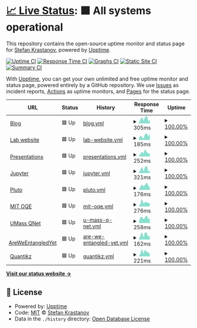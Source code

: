 # [📈 Live Status](https://Krastanov.github.io/labservicesuptime): <!--live status--> **🟩 All systems operational**

This repository contains the open-source uptime monitor and status page for [Stefan Krastanov](http://blog.krastanov.org/), powered by [Upptime](https://github.com/upptime/upptime).

[![Uptime CI](https://github.com/Krastanov/labservicesuptime/workflows/Uptime%20CI/badge.svg)](https://github.com/Krastanov/labservicesuptime/actions?query=workflow%3A%22Uptime+CI%22)
[![Response Time CI](https://github.com/Krastanov/labservicesuptime/workflows/Response%20Time%20CI/badge.svg)](https://github.com/Krastanov/labservicesuptime/actions?query=workflow%3A%22Response+Time+CI%22)
[![Graphs CI](https://github.com/Krastanov/labservicesuptime/workflows/Graphs%20CI/badge.svg)](https://github.com/Krastanov/labservicesuptime/actions?query=workflow%3A%22Graphs+CI%22)
[![Static Site CI](https://github.com/Krastanov/labservicesuptime/workflows/Static%20Site%20CI/badge.svg)](https://github.com/Krastanov/labservicesuptime/actions?query=workflow%3A%22Static+Site+CI%22)
[![Summary CI](https://github.com/Krastanov/labservicesuptime/workflows/Summary%20CI/badge.svg)](https://github.com/Krastanov/labservicesuptime/actions?query=workflow%3A%22Summary+CI%22)

With [Upptime](https://upptime.js.org), you can get your own unlimited and free uptime monitor and status page, powered entirely by a GitHub repository. We use [Issues](https://github.com/Krastanov/labservicesuptime/issues) as incident reports, [Actions](https://github.com/Krastanov/labservicesuptime/actions) as uptime monitors, and [Pages](https://Krastanov.github.io/labservicesuptime) for the status page.

<!--start: status pages-->
<!-- This summary is generated by Upptime (https://github.com/upptime/upptime) -->
<!-- Do not edit this manually, your changes will be overwritten -->
<!-- prettier-ignore -->
| URL | Status | History | Response Time | Uptime |
| --- | ------ | ------- | ------------- | ------ |
| <img alt="" src="https://icons.duckduckgo.com/ip3/blog.krastanov.org.ico" height="13"> [Blog](https://blog.krastanov.org) | 🟩 Up | [blog.yml](https://github.com/Krastanov/labservicesuptime/commits/HEAD/history/blog.yml) | <details><summary><img alt="Response time graph" src="./graphs/blog/response-time-week.png" height="20"> 305ms</summary><br><a href="https://Krastanov.github.io/labservicesuptime/history/blog"><img alt="Response time 377" src="https://img.shields.io/endpoint?url=https%3A%2F%2Fraw.githubusercontent.com%2FKrastanov%2Flabservicesuptime%2FHEAD%2Fapi%2Fblog%2Fresponse-time.json"></a><br><a href="https://Krastanov.github.io/labservicesuptime/history/blog"><img alt="24-hour response time 372" src="https://img.shields.io/endpoint?url=https%3A%2F%2Fraw.githubusercontent.com%2FKrastanov%2Flabservicesuptime%2FHEAD%2Fapi%2Fblog%2Fresponse-time-day.json"></a><br><a href="https://Krastanov.github.io/labservicesuptime/history/blog"><img alt="7-day response time 305" src="https://img.shields.io/endpoint?url=https%3A%2F%2Fraw.githubusercontent.com%2FKrastanov%2Flabservicesuptime%2FHEAD%2Fapi%2Fblog%2Fresponse-time-week.json"></a><br><a href="https://Krastanov.github.io/labservicesuptime/history/blog"><img alt="30-day response time 336" src="https://img.shields.io/endpoint?url=https%3A%2F%2Fraw.githubusercontent.com%2FKrastanov%2Flabservicesuptime%2FHEAD%2Fapi%2Fblog%2Fresponse-time-month.json"></a><br><a href="https://Krastanov.github.io/labservicesuptime/history/blog"><img alt="1-year response time 377" src="https://img.shields.io/endpoint?url=https%3A%2F%2Fraw.githubusercontent.com%2FKrastanov%2Flabservicesuptime%2FHEAD%2Fapi%2Fblog%2Fresponse-time-year.json"></a></details> | <details><summary><a href="https://Krastanov.github.io/labservicesuptime/history/blog">100.00%</a></summary><a href="https://Krastanov.github.io/labservicesuptime/history/blog"><img alt="All-time uptime 99.32%" src="https://img.shields.io/endpoint?url=https%3A%2F%2Fraw.githubusercontent.com%2FKrastanov%2Flabservicesuptime%2FHEAD%2Fapi%2Fblog%2Fuptime.json"></a><br><a href="https://Krastanov.github.io/labservicesuptime/history/blog"><img alt="24-hour uptime 100.00%" src="https://img.shields.io/endpoint?url=https%3A%2F%2Fraw.githubusercontent.com%2FKrastanov%2Flabservicesuptime%2FHEAD%2Fapi%2Fblog%2Fuptime-day.json"></a><br><a href="https://Krastanov.github.io/labservicesuptime/history/blog"><img alt="7-day uptime 100.00%" src="https://img.shields.io/endpoint?url=https%3A%2F%2Fraw.githubusercontent.com%2FKrastanov%2Flabservicesuptime%2FHEAD%2Fapi%2Fblog%2Fuptime-week.json"></a><br><a href="https://Krastanov.github.io/labservicesuptime/history/blog"><img alt="30-day uptime 100.00%" src="https://img.shields.io/endpoint?url=https%3A%2F%2Fraw.githubusercontent.com%2FKrastanov%2Flabservicesuptime%2FHEAD%2Fapi%2Fblog%2Fuptime-month.json"></a><br><a href="https://Krastanov.github.io/labservicesuptime/history/blog"><img alt="1-year uptime 99.32%" src="https://img.shields.io/endpoint?url=https%3A%2F%2Fraw.githubusercontent.com%2FKrastanov%2Flabservicesuptime%2FHEAD%2Fapi%2Fblog%2Fuptime-year.json"></a></details>
| <img alt="" src="https://icons.duckduckgo.com/ip3/lab.krastanov.org.ico" height="13"> [Lab website](https://lab.krastanov.org) | 🟩 Up | [lab-website.yml](https://github.com/Krastanov/labservicesuptime/commits/HEAD/history/lab-website.yml) | <details><summary><img alt="Response time graph" src="./graphs/lab-website/response-time-week.png" height="20"> 185ms</summary><br><a href="https://Krastanov.github.io/labservicesuptime/history/lab-website"><img alt="Response time 197" src="https://img.shields.io/endpoint?url=https%3A%2F%2Fraw.githubusercontent.com%2FKrastanov%2Flabservicesuptime%2FHEAD%2Fapi%2Flab-website%2Fresponse-time.json"></a><br><a href="https://Krastanov.github.io/labservicesuptime/history/lab-website"><img alt="24-hour response time 214" src="https://img.shields.io/endpoint?url=https%3A%2F%2Fraw.githubusercontent.com%2FKrastanov%2Flabservicesuptime%2FHEAD%2Fapi%2Flab-website%2Fresponse-time-day.json"></a><br><a href="https://Krastanov.github.io/labservicesuptime/history/lab-website"><img alt="7-day response time 185" src="https://img.shields.io/endpoint?url=https%3A%2F%2Fraw.githubusercontent.com%2FKrastanov%2Flabservicesuptime%2FHEAD%2Fapi%2Flab-website%2Fresponse-time-week.json"></a><br><a href="https://Krastanov.github.io/labservicesuptime/history/lab-website"><img alt="30-day response time 163" src="https://img.shields.io/endpoint?url=https%3A%2F%2Fraw.githubusercontent.com%2FKrastanov%2Flabservicesuptime%2FHEAD%2Fapi%2Flab-website%2Fresponse-time-month.json"></a><br><a href="https://Krastanov.github.io/labservicesuptime/history/lab-website"><img alt="1-year response time 197" src="https://img.shields.io/endpoint?url=https%3A%2F%2Fraw.githubusercontent.com%2FKrastanov%2Flabservicesuptime%2FHEAD%2Fapi%2Flab-website%2Fresponse-time-year.json"></a></details> | <details><summary><a href="https://Krastanov.github.io/labservicesuptime/history/lab-website">100.00%</a></summary><a href="https://Krastanov.github.io/labservicesuptime/history/lab-website"><img alt="All-time uptime 100.00%" src="https://img.shields.io/endpoint?url=https%3A%2F%2Fraw.githubusercontent.com%2FKrastanov%2Flabservicesuptime%2FHEAD%2Fapi%2Flab-website%2Fuptime.json"></a><br><a href="https://Krastanov.github.io/labservicesuptime/history/lab-website"><img alt="24-hour uptime 100.00%" src="https://img.shields.io/endpoint?url=https%3A%2F%2Fraw.githubusercontent.com%2FKrastanov%2Flabservicesuptime%2FHEAD%2Fapi%2Flab-website%2Fuptime-day.json"></a><br><a href="https://Krastanov.github.io/labservicesuptime/history/lab-website"><img alt="7-day uptime 100.00%" src="https://img.shields.io/endpoint?url=https%3A%2F%2Fraw.githubusercontent.com%2FKrastanov%2Flabservicesuptime%2FHEAD%2Fapi%2Flab-website%2Fuptime-week.json"></a><br><a href="https://Krastanov.github.io/labservicesuptime/history/lab-website"><img alt="30-day uptime 100.00%" src="https://img.shields.io/endpoint?url=https%3A%2F%2Fraw.githubusercontent.com%2FKrastanov%2Flabservicesuptime%2FHEAD%2Fapi%2Flab-website%2Fuptime-month.json"></a><br><a href="https://Krastanov.github.io/labservicesuptime/history/lab-website"><img alt="1-year uptime 100.00%" src="https://img.shields.io/endpoint?url=https%3A%2F%2Fraw.githubusercontent.com%2FKrastanov%2Flabservicesuptime%2FHEAD%2Fapi%2Flab-website%2Fuptime-year.json"></a></details>
| <img alt="" src="https://icons.duckduckgo.com/ip3/presentations.krastanov.org.ico" height="13"> [Presentations](https://presentations.krastanov.org) | 🟩 Up | [presentations.yml](https://github.com/Krastanov/labservicesuptime/commits/HEAD/history/presentations.yml) | <details><summary><img alt="Response time graph" src="./graphs/presentations/response-time-week.png" height="20"> 252ms</summary><br><a href="https://Krastanov.github.io/labservicesuptime/history/presentations"><img alt="Response time 311" src="https://img.shields.io/endpoint?url=https%3A%2F%2Fraw.githubusercontent.com%2FKrastanov%2Flabservicesuptime%2FHEAD%2Fapi%2Fpresentations%2Fresponse-time.json"></a><br><a href="https://Krastanov.github.io/labservicesuptime/history/presentations"><img alt="24-hour response time 364" src="https://img.shields.io/endpoint?url=https%3A%2F%2Fraw.githubusercontent.com%2FKrastanov%2Flabservicesuptime%2FHEAD%2Fapi%2Fpresentations%2Fresponse-time-day.json"></a><br><a href="https://Krastanov.github.io/labservicesuptime/history/presentations"><img alt="7-day response time 252" src="https://img.shields.io/endpoint?url=https%3A%2F%2Fraw.githubusercontent.com%2FKrastanov%2Flabservicesuptime%2FHEAD%2Fapi%2Fpresentations%2Fresponse-time-week.json"></a><br><a href="https://Krastanov.github.io/labservicesuptime/history/presentations"><img alt="30-day response time 266" src="https://img.shields.io/endpoint?url=https%3A%2F%2Fraw.githubusercontent.com%2FKrastanov%2Flabservicesuptime%2FHEAD%2Fapi%2Fpresentations%2Fresponse-time-month.json"></a><br><a href="https://Krastanov.github.io/labservicesuptime/history/presentations"><img alt="1-year response time 311" src="https://img.shields.io/endpoint?url=https%3A%2F%2Fraw.githubusercontent.com%2FKrastanov%2Flabservicesuptime%2FHEAD%2Fapi%2Fpresentations%2Fresponse-time-year.json"></a></details> | <details><summary><a href="https://Krastanov.github.io/labservicesuptime/history/presentations">100.00%</a></summary><a href="https://Krastanov.github.io/labservicesuptime/history/presentations"><img alt="All-time uptime 95.81%" src="https://img.shields.io/endpoint?url=https%3A%2F%2Fraw.githubusercontent.com%2FKrastanov%2Flabservicesuptime%2FHEAD%2Fapi%2Fpresentations%2Fuptime.json"></a><br><a href="https://Krastanov.github.io/labservicesuptime/history/presentations"><img alt="24-hour uptime 100.00%" src="https://img.shields.io/endpoint?url=https%3A%2F%2Fraw.githubusercontent.com%2FKrastanov%2Flabservicesuptime%2FHEAD%2Fapi%2Fpresentations%2Fuptime-day.json"></a><br><a href="https://Krastanov.github.io/labservicesuptime/history/presentations"><img alt="7-day uptime 100.00%" src="https://img.shields.io/endpoint?url=https%3A%2F%2Fraw.githubusercontent.com%2FKrastanov%2Flabservicesuptime%2FHEAD%2Fapi%2Fpresentations%2Fuptime-week.json"></a><br><a href="https://Krastanov.github.io/labservicesuptime/history/presentations"><img alt="30-day uptime 100.00%" src="https://img.shields.io/endpoint?url=https%3A%2F%2Fraw.githubusercontent.com%2FKrastanov%2Flabservicesuptime%2FHEAD%2Fapi%2Fpresentations%2Fuptime-month.json"></a><br><a href="https://Krastanov.github.io/labservicesuptime/history/presentations"><img alt="1-year uptime 95.81%" src="https://img.shields.io/endpoint?url=https%3A%2F%2Fraw.githubusercontent.com%2FKrastanov%2Flabservicesuptime%2FHEAD%2Fapi%2Fpresentations%2Fuptime-year.json"></a></details>
| <img alt="" src="https://icons.duckduckgo.com/ip3/jupyter.krastanov.org.ico" height="13"> [Jupyter](https://jupyter.krastanov.org) | 🟩 Up | [jupyter.yml](https://github.com/Krastanov/labservicesuptime/commits/HEAD/history/jupyter.yml) | <details><summary><img alt="Response time graph" src="./graphs/jupyter/response-time-week.png" height="20"> 321ms</summary><br><a href="https://Krastanov.github.io/labservicesuptime/history/jupyter"><img alt="Response time 372" src="https://img.shields.io/endpoint?url=https%3A%2F%2Fraw.githubusercontent.com%2FKrastanov%2Flabservicesuptime%2FHEAD%2Fapi%2Fjupyter%2Fresponse-time.json"></a><br><a href="https://Krastanov.github.io/labservicesuptime/history/jupyter"><img alt="24-hour response time 267" src="https://img.shields.io/endpoint?url=https%3A%2F%2Fraw.githubusercontent.com%2FKrastanov%2Flabservicesuptime%2FHEAD%2Fapi%2Fjupyter%2Fresponse-time-day.json"></a><br><a href="https://Krastanov.github.io/labservicesuptime/history/jupyter"><img alt="7-day response time 321" src="https://img.shields.io/endpoint?url=https%3A%2F%2Fraw.githubusercontent.com%2FKrastanov%2Flabservicesuptime%2FHEAD%2Fapi%2Fjupyter%2Fresponse-time-week.json"></a><br><a href="https://Krastanov.github.io/labservicesuptime/history/jupyter"><img alt="30-day response time 320" src="https://img.shields.io/endpoint?url=https%3A%2F%2Fraw.githubusercontent.com%2FKrastanov%2Flabservicesuptime%2FHEAD%2Fapi%2Fjupyter%2Fresponse-time-month.json"></a><br><a href="https://Krastanov.github.io/labservicesuptime/history/jupyter"><img alt="1-year response time 372" src="https://img.shields.io/endpoint?url=https%3A%2F%2Fraw.githubusercontent.com%2FKrastanov%2Flabservicesuptime%2FHEAD%2Fapi%2Fjupyter%2Fresponse-time-year.json"></a></details> | <details><summary><a href="https://Krastanov.github.io/labservicesuptime/history/jupyter">100.00%</a></summary><a href="https://Krastanov.github.io/labservicesuptime/history/jupyter"><img alt="All-time uptime 95.82%" src="https://img.shields.io/endpoint?url=https%3A%2F%2Fraw.githubusercontent.com%2FKrastanov%2Flabservicesuptime%2FHEAD%2Fapi%2Fjupyter%2Fuptime.json"></a><br><a href="https://Krastanov.github.io/labservicesuptime/history/jupyter"><img alt="24-hour uptime 100.00%" src="https://img.shields.io/endpoint?url=https%3A%2F%2Fraw.githubusercontent.com%2FKrastanov%2Flabservicesuptime%2FHEAD%2Fapi%2Fjupyter%2Fuptime-day.json"></a><br><a href="https://Krastanov.github.io/labservicesuptime/history/jupyter"><img alt="7-day uptime 100.00%" src="https://img.shields.io/endpoint?url=https%3A%2F%2Fraw.githubusercontent.com%2FKrastanov%2Flabservicesuptime%2FHEAD%2Fapi%2Fjupyter%2Fuptime-week.json"></a><br><a href="https://Krastanov.github.io/labservicesuptime/history/jupyter"><img alt="30-day uptime 100.00%" src="https://img.shields.io/endpoint?url=https%3A%2F%2Fraw.githubusercontent.com%2FKrastanov%2Flabservicesuptime%2FHEAD%2Fapi%2Fjupyter%2Fuptime-month.json"></a><br><a href="https://Krastanov.github.io/labservicesuptime/history/jupyter"><img alt="1-year uptime 95.82%" src="https://img.shields.io/endpoint?url=https%3A%2F%2Fraw.githubusercontent.com%2FKrastanov%2Flabservicesuptime%2FHEAD%2Fapi%2Fjupyter%2Fuptime-year.json"></a></details>
| <img alt="" src="https://icons.duckduckgo.com/ip3/pluto.krastanov.org.ico" height="13"> [Pluto](https://pluto.krastanov.org) | 🟩 Up | [pluto.yml](https://github.com/Krastanov/labservicesuptime/commits/HEAD/history/pluto.yml) | <details><summary><img alt="Response time graph" src="./graphs/pluto/response-time-week.png" height="20"> 176ms</summary><br><a href="https://Krastanov.github.io/labservicesuptime/history/pluto"><img alt="Response time 235" src="https://img.shields.io/endpoint?url=https%3A%2F%2Fraw.githubusercontent.com%2FKrastanov%2Flabservicesuptime%2FHEAD%2Fapi%2Fpluto%2Fresponse-time.json"></a><br><a href="https://Krastanov.github.io/labservicesuptime/history/pluto"><img alt="24-hour response time 153" src="https://img.shields.io/endpoint?url=https%3A%2F%2Fraw.githubusercontent.com%2FKrastanov%2Flabservicesuptime%2FHEAD%2Fapi%2Fpluto%2Fresponse-time-day.json"></a><br><a href="https://Krastanov.github.io/labservicesuptime/history/pluto"><img alt="7-day response time 176" src="https://img.shields.io/endpoint?url=https%3A%2F%2Fraw.githubusercontent.com%2FKrastanov%2Flabservicesuptime%2FHEAD%2Fapi%2Fpluto%2Fresponse-time-week.json"></a><br><a href="https://Krastanov.github.io/labservicesuptime/history/pluto"><img alt="30-day response time 200" src="https://img.shields.io/endpoint?url=https%3A%2F%2Fraw.githubusercontent.com%2FKrastanov%2Flabservicesuptime%2FHEAD%2Fapi%2Fpluto%2Fresponse-time-month.json"></a><br><a href="https://Krastanov.github.io/labservicesuptime/history/pluto"><img alt="1-year response time 235" src="https://img.shields.io/endpoint?url=https%3A%2F%2Fraw.githubusercontent.com%2FKrastanov%2Flabservicesuptime%2FHEAD%2Fapi%2Fpluto%2Fresponse-time-year.json"></a></details> | <details><summary><a href="https://Krastanov.github.io/labservicesuptime/history/pluto">100.00%</a></summary><a href="https://Krastanov.github.io/labservicesuptime/history/pluto"><img alt="All-time uptime 95.82%" src="https://img.shields.io/endpoint?url=https%3A%2F%2Fraw.githubusercontent.com%2FKrastanov%2Flabservicesuptime%2FHEAD%2Fapi%2Fpluto%2Fuptime.json"></a><br><a href="https://Krastanov.github.io/labservicesuptime/history/pluto"><img alt="24-hour uptime 100.00%" src="https://img.shields.io/endpoint?url=https%3A%2F%2Fraw.githubusercontent.com%2FKrastanov%2Flabservicesuptime%2FHEAD%2Fapi%2Fpluto%2Fuptime-day.json"></a><br><a href="https://Krastanov.github.io/labservicesuptime/history/pluto"><img alt="7-day uptime 100.00%" src="https://img.shields.io/endpoint?url=https%3A%2F%2Fraw.githubusercontent.com%2FKrastanov%2Flabservicesuptime%2FHEAD%2Fapi%2Fpluto%2Fuptime-week.json"></a><br><a href="https://Krastanov.github.io/labservicesuptime/history/pluto"><img alt="30-day uptime 100.00%" src="https://img.shields.io/endpoint?url=https%3A%2F%2Fraw.githubusercontent.com%2FKrastanov%2Flabservicesuptime%2FHEAD%2Fapi%2Fpluto%2Fuptime-month.json"></a><br><a href="https://Krastanov.github.io/labservicesuptime/history/pluto"><img alt="1-year uptime 95.82%" src="https://img.shields.io/endpoint?url=https%3A%2F%2Fraw.githubusercontent.com%2FKrastanov%2Flabservicesuptime%2FHEAD%2Fapi%2Fpluto%2Fuptime-year.json"></a></details>
| <img alt="" src="https://icons.duckduckgo.com/ip3/oqe.nonlocally.org.ico" height="13"> [MIT OQE](https://oqe.nonlocally.org) | 🟩 Up | [mit-oqe.yml](https://github.com/Krastanov/labservicesuptime/commits/HEAD/history/mit-oqe.yml) | <details><summary><img alt="Response time graph" src="./graphs/mit-oqe/response-time-week.png" height="20"> 276ms</summary><br><a href="https://Krastanov.github.io/labservicesuptime/history/mit-oqe"><img alt="Response time 356" src="https://img.shields.io/endpoint?url=https%3A%2F%2Fraw.githubusercontent.com%2FKrastanov%2Flabservicesuptime%2FHEAD%2Fapi%2Fmit-oqe%2Fresponse-time.json"></a><br><a href="https://Krastanov.github.io/labservicesuptime/history/mit-oqe"><img alt="24-hour response time 321" src="https://img.shields.io/endpoint?url=https%3A%2F%2Fraw.githubusercontent.com%2FKrastanov%2Flabservicesuptime%2FHEAD%2Fapi%2Fmit-oqe%2Fresponse-time-day.json"></a><br><a href="https://Krastanov.github.io/labservicesuptime/history/mit-oqe"><img alt="7-day response time 276" src="https://img.shields.io/endpoint?url=https%3A%2F%2Fraw.githubusercontent.com%2FKrastanov%2Flabservicesuptime%2FHEAD%2Fapi%2Fmit-oqe%2Fresponse-time-week.json"></a><br><a href="https://Krastanov.github.io/labservicesuptime/history/mit-oqe"><img alt="30-day response time 313" src="https://img.shields.io/endpoint?url=https%3A%2F%2Fraw.githubusercontent.com%2FKrastanov%2Flabservicesuptime%2FHEAD%2Fapi%2Fmit-oqe%2Fresponse-time-month.json"></a><br><a href="https://Krastanov.github.io/labservicesuptime/history/mit-oqe"><img alt="1-year response time 356" src="https://img.shields.io/endpoint?url=https%3A%2F%2Fraw.githubusercontent.com%2FKrastanov%2Flabservicesuptime%2FHEAD%2Fapi%2Fmit-oqe%2Fresponse-time-year.json"></a></details> | <details><summary><a href="https://Krastanov.github.io/labservicesuptime/history/mit-oqe">100.00%</a></summary><a href="https://Krastanov.github.io/labservicesuptime/history/mit-oqe"><img alt="All-time uptime 95.82%" src="https://img.shields.io/endpoint?url=https%3A%2F%2Fraw.githubusercontent.com%2FKrastanov%2Flabservicesuptime%2FHEAD%2Fapi%2Fmit-oqe%2Fuptime.json"></a><br><a href="https://Krastanov.github.io/labservicesuptime/history/mit-oqe"><img alt="24-hour uptime 100.00%" src="https://img.shields.io/endpoint?url=https%3A%2F%2Fraw.githubusercontent.com%2FKrastanov%2Flabservicesuptime%2FHEAD%2Fapi%2Fmit-oqe%2Fuptime-day.json"></a><br><a href="https://Krastanov.github.io/labservicesuptime/history/mit-oqe"><img alt="7-day uptime 100.00%" src="https://img.shields.io/endpoint?url=https%3A%2F%2Fraw.githubusercontent.com%2FKrastanov%2Flabservicesuptime%2FHEAD%2Fapi%2Fmit-oqe%2Fuptime-week.json"></a><br><a href="https://Krastanov.github.io/labservicesuptime/history/mit-oqe"><img alt="30-day uptime 100.00%" src="https://img.shields.io/endpoint?url=https%3A%2F%2Fraw.githubusercontent.com%2FKrastanov%2Flabservicesuptime%2FHEAD%2Fapi%2Fmit-oqe%2Fuptime-month.json"></a><br><a href="https://Krastanov.github.io/labservicesuptime/history/mit-oqe"><img alt="1-year uptime 95.82%" src="https://img.shields.io/endpoint?url=https%3A%2F%2Fraw.githubusercontent.com%2FKrastanov%2Flabservicesuptime%2FHEAD%2Fapi%2Fmit-oqe%2Fuptime-year.json"></a></details>
| <img alt="" src="https://icons.duckduckgo.com/ip3/umass-qnet.nonlocally.org.ico" height="13"> [UMass QNet](https://umass-qnet.nonlocally.org) | 🟩 Up | [u-mass-q-net.yml](https://github.com/Krastanov/labservicesuptime/commits/HEAD/history/u-mass-q-net.yml) | <details><summary><img alt="Response time graph" src="./graphs/u-mass-q-net/response-time-week.png" height="20"> 258ms</summary><br><a href="https://Krastanov.github.io/labservicesuptime/history/u-mass-q-net"><img alt="Response time 300" src="https://img.shields.io/endpoint?url=https%3A%2F%2Fraw.githubusercontent.com%2FKrastanov%2Flabservicesuptime%2FHEAD%2Fapi%2Fu-mass-q-net%2Fresponse-time.json"></a><br><a href="https://Krastanov.github.io/labservicesuptime/history/u-mass-q-net"><img alt="24-hour response time 318" src="https://img.shields.io/endpoint?url=https%3A%2F%2Fraw.githubusercontent.com%2FKrastanov%2Flabservicesuptime%2FHEAD%2Fapi%2Fu-mass-q-net%2Fresponse-time-day.json"></a><br><a href="https://Krastanov.github.io/labservicesuptime/history/u-mass-q-net"><img alt="7-day response time 258" src="https://img.shields.io/endpoint?url=https%3A%2F%2Fraw.githubusercontent.com%2FKrastanov%2Flabservicesuptime%2FHEAD%2Fapi%2Fu-mass-q-net%2Fresponse-time-week.json"></a><br><a href="https://Krastanov.github.io/labservicesuptime/history/u-mass-q-net"><img alt="30-day response time 272" src="https://img.shields.io/endpoint?url=https%3A%2F%2Fraw.githubusercontent.com%2FKrastanov%2Flabservicesuptime%2FHEAD%2Fapi%2Fu-mass-q-net%2Fresponse-time-month.json"></a><br><a href="https://Krastanov.github.io/labservicesuptime/history/u-mass-q-net"><img alt="1-year response time 300" src="https://img.shields.io/endpoint?url=https%3A%2F%2Fraw.githubusercontent.com%2FKrastanov%2Flabservicesuptime%2FHEAD%2Fapi%2Fu-mass-q-net%2Fresponse-time-year.json"></a></details> | <details><summary><a href="https://Krastanov.github.io/labservicesuptime/history/u-mass-q-net">100.00%</a></summary><a href="https://Krastanov.github.io/labservicesuptime/history/u-mass-q-net"><img alt="All-time uptime 95.82%" src="https://img.shields.io/endpoint?url=https%3A%2F%2Fraw.githubusercontent.com%2FKrastanov%2Flabservicesuptime%2FHEAD%2Fapi%2Fu-mass-q-net%2Fuptime.json"></a><br><a href="https://Krastanov.github.io/labservicesuptime/history/u-mass-q-net"><img alt="24-hour uptime 100.00%" src="https://img.shields.io/endpoint?url=https%3A%2F%2Fraw.githubusercontent.com%2FKrastanov%2Flabservicesuptime%2FHEAD%2Fapi%2Fu-mass-q-net%2Fuptime-day.json"></a><br><a href="https://Krastanov.github.io/labservicesuptime/history/u-mass-q-net"><img alt="7-day uptime 100.00%" src="https://img.shields.io/endpoint?url=https%3A%2F%2Fraw.githubusercontent.com%2FKrastanov%2Flabservicesuptime%2FHEAD%2Fapi%2Fu-mass-q-net%2Fuptime-week.json"></a><br><a href="https://Krastanov.github.io/labservicesuptime/history/u-mass-q-net"><img alt="30-day uptime 100.00%" src="https://img.shields.io/endpoint?url=https%3A%2F%2Fraw.githubusercontent.com%2FKrastanov%2Flabservicesuptime%2FHEAD%2Fapi%2Fu-mass-q-net%2Fuptime-month.json"></a><br><a href="https://Krastanov.github.io/labservicesuptime/history/u-mass-q-net"><img alt="1-year uptime 95.82%" src="https://img.shields.io/endpoint?url=https%3A%2F%2Fraw.githubusercontent.com%2FKrastanov%2Flabservicesuptime%2FHEAD%2Fapi%2Fu-mass-q-net%2Fuptime-year.json"></a></details>
| <img alt="" src="https://icons.duckduckgo.com/ip3/areweentangledyet.com.ico" height="13"> [AreWeEntangledYet](https://areweentangledyet.com) | 🟩 Up | [are-we-entangled-yet.yml](https://github.com/Krastanov/labservicesuptime/commits/HEAD/history/are-we-entangled-yet.yml) | <details><summary><img alt="Response time graph" src="./graphs/are-we-entangled-yet/response-time-week.png" height="20"> 162ms</summary><br><a href="https://Krastanov.github.io/labservicesuptime/history/are-we-entangled-yet"><img alt="Response time 234" src="https://img.shields.io/endpoint?url=https%3A%2F%2Fraw.githubusercontent.com%2FKrastanov%2Flabservicesuptime%2FHEAD%2Fapi%2Fare-we-entangled-yet%2Fresponse-time.json"></a><br><a href="https://Krastanov.github.io/labservicesuptime/history/are-we-entangled-yet"><img alt="24-hour response time 204" src="https://img.shields.io/endpoint?url=https%3A%2F%2Fraw.githubusercontent.com%2FKrastanov%2Flabservicesuptime%2FHEAD%2Fapi%2Fare-we-entangled-yet%2Fresponse-time-day.json"></a><br><a href="https://Krastanov.github.io/labservicesuptime/history/are-we-entangled-yet"><img alt="7-day response time 162" src="https://img.shields.io/endpoint?url=https%3A%2F%2Fraw.githubusercontent.com%2FKrastanov%2Flabservicesuptime%2FHEAD%2Fapi%2Fare-we-entangled-yet%2Fresponse-time-week.json"></a><br><a href="https://Krastanov.github.io/labservicesuptime/history/are-we-entangled-yet"><img alt="30-day response time 182" src="https://img.shields.io/endpoint?url=https%3A%2F%2Fraw.githubusercontent.com%2FKrastanov%2Flabservicesuptime%2FHEAD%2Fapi%2Fare-we-entangled-yet%2Fresponse-time-month.json"></a><br><a href="https://Krastanov.github.io/labservicesuptime/history/are-we-entangled-yet"><img alt="1-year response time 234" src="https://img.shields.io/endpoint?url=https%3A%2F%2Fraw.githubusercontent.com%2FKrastanov%2Flabservicesuptime%2FHEAD%2Fapi%2Fare-we-entangled-yet%2Fresponse-time-year.json"></a></details> | <details><summary><a href="https://Krastanov.github.io/labservicesuptime/history/are-we-entangled-yet">100.00%</a></summary><a href="https://Krastanov.github.io/labservicesuptime/history/are-we-entangled-yet"><img alt="All-time uptime 96.15%" src="https://img.shields.io/endpoint?url=https%3A%2F%2Fraw.githubusercontent.com%2FKrastanov%2Flabservicesuptime%2FHEAD%2Fapi%2Fare-we-entangled-yet%2Fuptime.json"></a><br><a href="https://Krastanov.github.io/labservicesuptime/history/are-we-entangled-yet"><img alt="24-hour uptime 100.00%" src="https://img.shields.io/endpoint?url=https%3A%2F%2Fraw.githubusercontent.com%2FKrastanov%2Flabservicesuptime%2FHEAD%2Fapi%2Fare-we-entangled-yet%2Fuptime-day.json"></a><br><a href="https://Krastanov.github.io/labservicesuptime/history/are-we-entangled-yet"><img alt="7-day uptime 100.00%" src="https://img.shields.io/endpoint?url=https%3A%2F%2Fraw.githubusercontent.com%2FKrastanov%2Flabservicesuptime%2FHEAD%2Fapi%2Fare-we-entangled-yet%2Fuptime-week.json"></a><br><a href="https://Krastanov.github.io/labservicesuptime/history/are-we-entangled-yet"><img alt="30-day uptime 100.00%" src="https://img.shields.io/endpoint?url=https%3A%2F%2Fraw.githubusercontent.com%2FKrastanov%2Flabservicesuptime%2FHEAD%2Fapi%2Fare-we-entangled-yet%2Fuptime-month.json"></a><br><a href="https://Krastanov.github.io/labservicesuptime/history/are-we-entangled-yet"><img alt="1-year uptime 96.15%" src="https://img.shields.io/endpoint?url=https%3A%2F%2Fraw.githubusercontent.com%2FKrastanov%2Flabservicesuptime%2FHEAD%2Fapi%2Fare-we-entangled-yet%2Fuptime-year.json"></a></details>
| <img alt="" src="https://icons.duckduckgo.com/ip3/quantikz.krastanov.org.ico" height="13"> [Quantikz](https://quantikz.krastanov.org/) | 🟩 Up | [quantikz.yml](https://github.com/Krastanov/labservicesuptime/commits/HEAD/history/quantikz.yml) | <details><summary><img alt="Response time graph" src="./graphs/quantikz/response-time-week.png" height="20"> 221ms</summary><br><a href="https://Krastanov.github.io/labservicesuptime/history/quantikz"><img alt="Response time 255" src="https://img.shields.io/endpoint?url=https%3A%2F%2Fraw.githubusercontent.com%2FKrastanov%2Flabservicesuptime%2FHEAD%2Fapi%2Fquantikz%2Fresponse-time.json"></a><br><a href="https://Krastanov.github.io/labservicesuptime/history/quantikz"><img alt="24-hour response time 156" src="https://img.shields.io/endpoint?url=https%3A%2F%2Fraw.githubusercontent.com%2FKrastanov%2Flabservicesuptime%2FHEAD%2Fapi%2Fquantikz%2Fresponse-time-day.json"></a><br><a href="https://Krastanov.github.io/labservicesuptime/history/quantikz"><img alt="7-day response time 221" src="https://img.shields.io/endpoint?url=https%3A%2F%2Fraw.githubusercontent.com%2FKrastanov%2Flabservicesuptime%2FHEAD%2Fapi%2Fquantikz%2Fresponse-time-week.json"></a><br><a href="https://Krastanov.github.io/labservicesuptime/history/quantikz"><img alt="30-day response time 214" src="https://img.shields.io/endpoint?url=https%3A%2F%2Fraw.githubusercontent.com%2FKrastanov%2Flabservicesuptime%2FHEAD%2Fapi%2Fquantikz%2Fresponse-time-month.json"></a><br><a href="https://Krastanov.github.io/labservicesuptime/history/quantikz"><img alt="1-year response time 255" src="https://img.shields.io/endpoint?url=https%3A%2F%2Fraw.githubusercontent.com%2FKrastanov%2Flabservicesuptime%2FHEAD%2Fapi%2Fquantikz%2Fresponse-time-year.json"></a></details> | <details><summary><a href="https://Krastanov.github.io/labservicesuptime/history/quantikz">100.00%</a></summary><a href="https://Krastanov.github.io/labservicesuptime/history/quantikz"><img alt="All-time uptime 95.59%" src="https://img.shields.io/endpoint?url=https%3A%2F%2Fraw.githubusercontent.com%2FKrastanov%2Flabservicesuptime%2FHEAD%2Fapi%2Fquantikz%2Fuptime.json"></a><br><a href="https://Krastanov.github.io/labservicesuptime/history/quantikz"><img alt="24-hour uptime 100.00%" src="https://img.shields.io/endpoint?url=https%3A%2F%2Fraw.githubusercontent.com%2FKrastanov%2Flabservicesuptime%2FHEAD%2Fapi%2Fquantikz%2Fuptime-day.json"></a><br><a href="https://Krastanov.github.io/labservicesuptime/history/quantikz"><img alt="7-day uptime 100.00%" src="https://img.shields.io/endpoint?url=https%3A%2F%2Fraw.githubusercontent.com%2FKrastanov%2Flabservicesuptime%2FHEAD%2Fapi%2Fquantikz%2Fuptime-week.json"></a><br><a href="https://Krastanov.github.io/labservicesuptime/history/quantikz"><img alt="30-day uptime 100.00%" src="https://img.shields.io/endpoint?url=https%3A%2F%2Fraw.githubusercontent.com%2FKrastanov%2Flabservicesuptime%2FHEAD%2Fapi%2Fquantikz%2Fuptime-month.json"></a><br><a href="https://Krastanov.github.io/labservicesuptime/history/quantikz"><img alt="1-year uptime 95.59%" src="https://img.shields.io/endpoint?url=https%3A%2F%2Fraw.githubusercontent.com%2FKrastanov%2Flabservicesuptime%2FHEAD%2Fapi%2Fquantikz%2Fuptime-year.json"></a></details>

<!--end: status pages-->

[**Visit our status website →**](https://Krastanov.github.io/labservicesuptime)

## 📄 License

- Powered by: [Upptime](https://github.com/upptime/upptime)
- Code: [MIT](./LICENSE) © [Stefan Krastanov](http://blog.krastanov.org/)
- Data in the `./history` directory: [Open Database License](https://opendatacommons.org/licenses/odbl/1-0/)
